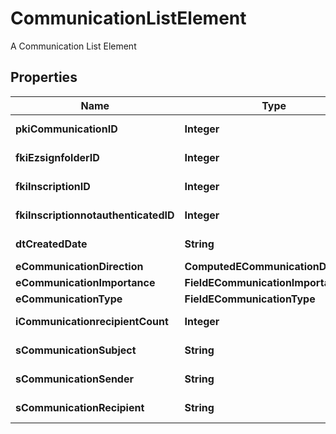 

# CommunicationListElement

A Communication List Element

## Properties

| Name | Type | Description | Notes |
|------------ | ------------- | ------------- | -------------|
|**pkiCommunicationID** | **Integer** | The unique ID of the Communication. |  |
|**fkiEzsignfolderID** | **Integer** | The unique ID of the Ezsignfolder |  [optional] |
|**fkiInscriptionID** | **Integer** | The unique ID of the Inscription. |  [optional] |
|**fkiInscriptionnotauthenticatedID** | **Integer** | The unique ID of the Inscriptionnotauthenticated. |  [optional] |
|**dtCreatedDate** | **String** | The date and time at which the object was created |  |
|**eCommunicationDirection** | **ComputedECommunicationDirection** |  |  |
|**eCommunicationImportance** | **FieldECommunicationImportance** |  |  |
|**eCommunicationType** | **FieldECommunicationType** |  |  |
|**iCommunicationrecipientCount** | **Integer** | The count of Communicationrecipient |  |
|**sCommunicationSubject** | **String** | The subject of the Communication |  |
|**sCommunicationSender** | **String** | The sender name of the Communication |  |
|**sCommunicationRecipient** | **String** | The recipients&#39; name of the Communication |  |



